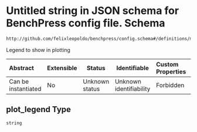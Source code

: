 # Untitled string in JSON schema for BenchPress config file. Schema

```txt
http://github.com/felixleopoldo/benchpress/config.schema#/definitions/mmhc/properties/plot_legend
```

Legend to show in plotting


| Abstract            | Extensible | Status         | Identifiable            | Custom Properties | Additional Properties | Access Restrictions | Defined In                                                               |
| :------------------ | ---------- | -------------- | ----------------------- | :---------------- | --------------------- | ------------------- | ------------------------------------------------------------------------ |
| Can be instantiated | No         | Unknown status | Unknown identifiability | Forbidden         | Allowed               | none                | [config.schema.json\*](../out/config.schema.json "open original schema") |

## plot_legend Type

`string`
